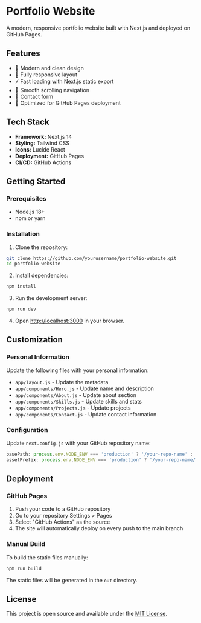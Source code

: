 # Portfolio Website

A modern, responsive portfolio website built with Next.js and deployed on GitHub Pages.

## Features

- 🎨 Modern and clean design
- 📱 Fully responsive layout
- ⚡ Fast loading with Next.js static export
- 🎯 Smooth scrolling navigation
- 📧 Contact form
- 🚀 Optimized for GitHub Pages deployment

## Tech Stack

- **Framework:** Next.js 14
- **Styling:** Tailwind CSS
- **Icons:** Lucide React
- **Deployment:** GitHub Pages
- **CI/CD:** GitHub Actions

## Getting Started

### Prerequisites

- Node.js 18+ 
- npm or yarn

### Installation

1. Clone the repository:
```bash
git clone https://github.com/yourusername/portfolio-website.git
cd portfolio-website
```

2. Install dependencies:
```bash
npm install
```

3. Run the development server:
```bash
npm run dev
```

4. Open [http://localhost:3000](http://localhost:3000) in your browser.

## Customization

### Personal Information

Update the following files with your personal information:

- `app/layout.js` - Update the metadata
- `app/components/Hero.js` - Update name and description
- `app/components/About.js` - Update about section
- `app/components/Skills.js` - Update skills and stats
- `app/components/Projects.js` - Update projects
- `app/components/Contact.js` - Update contact information

### Configuration

Update `next.config.js` with your GitHub repository name:

```javascript
basePath: process.env.NODE_ENV === 'production' ? '/your-repo-name' : '',
assetPrefix: process.env.NODE_ENV === 'production' ? '/your-repo-name/' : '',
```

## Deployment

### GitHub Pages

1. Push your code to a GitHub repository
2. Go to your repository Settings > Pages
3. Select "GitHub Actions" as the source
4. The site will automatically deploy on every push to the main branch

### Manual Build

To build the static files manually:

```bash
npm run build
```

The static files will be generated in the `out` directory.

## License

This project is open source and available under the [MIT License](LICENSE).
